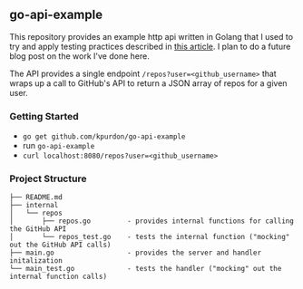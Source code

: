 go-api-example
---

This repository provides an example http api written in Golang that I used to try and apply testing practices described in [this article](http://nathanleclaire.com/blog/2015/10/10/interfaces-and-composition-for-effective-unit-testing-in-golang/). I plan to do a future blog post on the work I've done here.

The API provides a single endpoint `/repos?user=<github_username>` that wraps up a call to GitHub's API to return a JSON array of repos for a given user.

### Getting Started

- `go get github.com/kpurdon/go-api-example`
- run `go-api-example`
- `curl localhost:8080/repos?user=<github_username>`

### Project Structure

```
├── README.md
├── internal
│   └── repos
│       ├── repos.go         - provides internal functions for calling the GitHub API
│       └── repos_test.go    - tests the internal function ("mocking" out the GitHub API calls)
├── main.go                  - provides the server and handler initalization
└── main_test.go             - tests the handler ("mocking" out the internal function calls)
```
